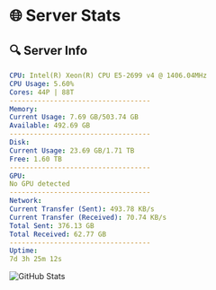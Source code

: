 # 🌐 Server Stats
## 🔍 Server Info
```yaml
CPU: Intel(R) Xeon(R) CPU E5-2699 v4 @ 1406.04MHz
CPU Usage: 5.60%
Cores: 44P | 88T
-----------------------------------
Memory:
Current Usage: 7.69 GB/503.74 GB
Available: 492.69 GB
-----------------------------------
Disk:
Current Usage: 23.69 GB/1.71 TB
Free: 1.60 TB
-----------------------------------
GPU:
No GPU detected
-----------------------------------
Network:
Current Transfer (Sent): 493.78 KB/s
Current Transfer (Received): 70.74 KB/s
Total Sent: 376.13 GB
Total Received: 62.77 GB
-----------------------------------
Uptime:
7d 3h 25m 12s
```
![GitHub Stats](https://img.shields.io/badge/Updated-2025-04-26_20:34:00-blue)